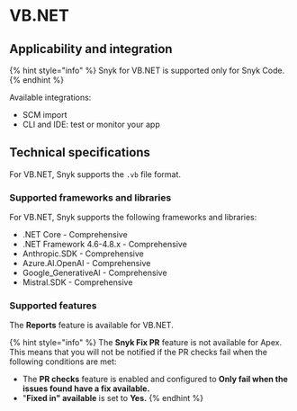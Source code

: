 # VB.NET

## Applicability and integration

{% hint style="info" %}
Snyk for VB.NET is supported only for Snyk Code.
{% endhint %}

Available integrations:

* SCM import
* CLI and IDE: test or monitor your app

## Technical specifications

For VB.NET, Snyk supports  the  `.vb` file format.

### Supported frameworks and libraries

For VB.NET, Snyk supports the following frameworks and libraries:

* .NET Core - Comprehensive&#x20;
* .NET Framework 4.6-4.8.x - Comprehensive&#x20;
* Anthropic.SDK - Comprehensive&#x20;
* Azure.AI.OpenAI - Comprehensive&#x20;
* Google\_GenerativeAI - Comprehensive&#x20;
* Mistral.SDK - Comprehensive

### Supported features

The **Reports** feature is available for VB.NET.

{% hint style="info" %}
The **Snyk Fix PR** feature is not available for Apex. This means that you will not be notified if the PR checks fail when the following conditions are met:

* The **PR checks** feature is enabled and configured to **Only fail when the issues found have a fix available.**
* "**Fixed in" available** is set to **Yes.**
{% endhint %}
